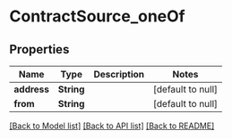 # ContractSource_oneOf
## Properties

| Name | Type | Description | Notes |
|------------ | ------------- | ------------- | -------------|
| **address** | **String** |  | [default to null] |
| **from** | **String** |  | [default to null] |

[[Back to Model list]](../README.md#documentation-for-models) [[Back to API list]](../README.md#documentation-for-api-endpoints) [[Back to README]](../README.md)

